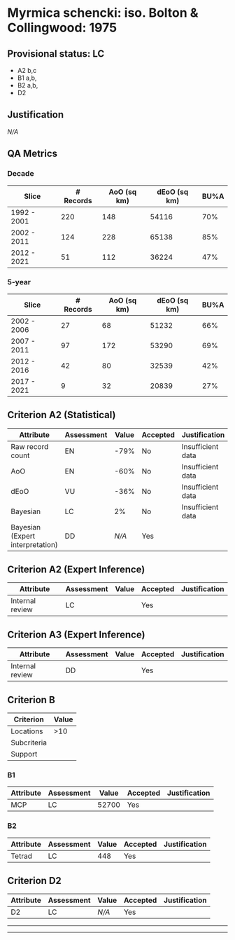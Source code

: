 # Myrmica schencki: iso. Bolton & Collingwood: 1975
## Provisional status: LC
- A2 b,c
- B1 a,b, 
- B2 a,b, 
- D2

## Justification
*N/A*
## QA Metrics
### Decade
| Slice | # Records | AoO (sq km) | dEoO (sq km) |BU%A |
|---|---|---|---|---|
|1992 - 2001|220|148|54116|70%|
|2002 - 2011|124|228|65138|85%|
|2012 - 2021|51|112|36224|47%|
### 5-year
| Slice | # Records | AoO (sq km) | dEoO (sq km) |BU%A |
|---|---|---|---|---|
|2002 - 2006|27|68|51232|66%|
|2007 - 2011|97|172|53290|69%|
|2012 - 2016|42|80|32539|42%|
|2017 - 2021|9|32|20839|27%|
## Criterion A2 (Statistical)
|Attribute|Assessment|Value|Accepted|Justification
|---|---|---|---|---|
|Raw record count|EN|-79%|No|Insufficient data|
|AoO|EN|-60%|No|Insufficient data|
|dEoO|VU|-36%|No|Insufficient data|
|Bayesian|LC|2%|No|Insufficient data|
|Bayesian (Expert interpretation)|DD|*N/A*|Yes||
## Criterion A2 (Expert Inference)
|Attribute|Assessment|Value|Accepted|Justification
|---|---|---|---|---|
|Internal review|LC||Yes||
## Criterion A3 (Expert Inference)
|Attribute|Assessment|Value|Accepted|Justification
|---|---|---|---|---|
|Internal review|DD||Yes||
## Criterion B
|Criterion| Value|
|---|---|
|Locations|>10|
|Subcriteria||
|Support||
### B1
|Attribute|Assessment|Value|Accepted|Justification
|---|---|---|---|---|
|MCP|LC|52700|Yes||
### B2
|Attribute|Assessment|Value|Accepted|Justification
|---|---|---|---|---|
|Tetrad|LC|448|Yes||
## Criterion D2
|Attribute|Assessment|Value|Accepted|Justification
|---|---|---|---|---|
|D2|LC|*N/A*|Yes||
---
 ---
 <br><br>

